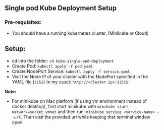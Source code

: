 ## Single pod Kube Deployment Setup

### Pre-requisites:

- You should have a running kubernetes cluster. (Minikube or Cloud)

## Setup:

- cd into the folder: `cd kube-single-pod-deployment`
- Create Pod: `kubectl apply -f pod.yaml`
- Create NodePort Service: `kubectl apply -f service.yaml`
- Visit the Node IP of your cluster with the NodePort specified in the YAML file (`31515` in my case): `http://<cluster-ip>:31515`

**Note:**

- For minikube on Mac platform (if using vm environment instead of docker desktop), first start minikube with `minikube start --network=socket_vmnet` and then run: `minikube service <service-name> --url`. Then visit the provided url while keeping that terminal window open.
